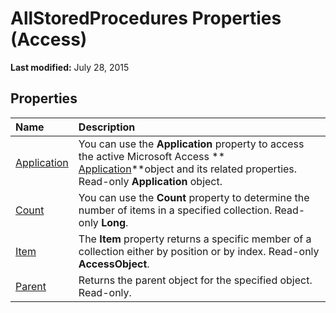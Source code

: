 
# AllStoredProcedures Properties (Access)

 **Last modified:** July 28, 2015


## Properties



|**Name**|**Description**|
|:-----|:-----|
| [Application](afcfa0a8-79ec-cab3-23e3-d0ed4f15b450.md)|You can use the  **Application** property to access the active Microsoft Access ** [Application](aefb0713-97e6-e2c7-e530-8fd2e1316a55.md)**object and its related properties. Read-only  **Application** object.|
| [Count](419735b8-3251-cbac-0cb3-d65e5a0aa0a9.md)|You can use the  **Count** property to determine the number of items in a specified collection. Read-only **Long**.|
| [Item](883c84fd-5186-1944-334b-f2e7f595755b.md)|The  **Item** property returns a specific member of a collection either by position or by index. Read-only **AccessObject**.|
| [Parent](c3078759-8f32-f7b9-1b71-1cd3f55578b1.md)|Returns the parent object for the specified object. Read-only.|
